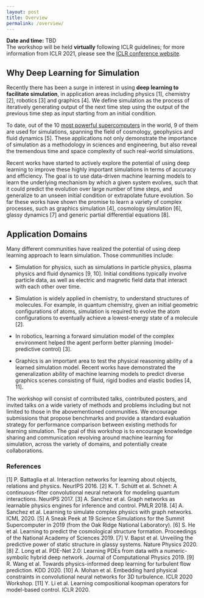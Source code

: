 ```yaml
---
layout: post
title: Overview
permalink: /overview/
---
```


**Date and time:** TBD <br>
The workshop will be held **virtually** following ICLR guidelines; for more information from ICLR 2021, please see the [ICLR conference website](https://iclr.cc/Conferences/2021).

## Why Deep Learning for Simulation <br>
Recently there has been a surge in interest in using **deep learning to facilitate simulation**, in application areas including physics [1], chemistry [2], robotics [3] and graphics [4].
We define simulation as the process of iteratively generating output of the next time step using the output of the previous time step as input starting from an initial condition.

To date, out of the 10 [most powerful supercomputers](https://www.olcf.ornl.gov/2019/01/17/a-sneak-peek-at-19-science-simulations-for-the-summit-supercomputer-in-2019/) in the world, 9 of them are used for simulations, spanning the field of cosmology, geophysics and fluid dynamics [5].
These applications not only demonstrate the importance of simulation as a methodology in sciences and engineering, but also reveal the tremendous time and space complexity of such real-world simulations.

Recent works have started to actively explore the potential of using deep learning to improve these highly important simulations in terms of accuracy and efficiency.
The goal is to use data-driven machine learning models to learn the underlying mechanism by which a given system evolves, such that it could predict the evolution over large number of time steps, and generalize to an unseen initial condition or extrapolate future evolution. 
So far these works have shown the promise to learn a variety of complex processes, such as graphics simulation [4], cosmology simulation [6], glassy dynamics [7] and generic partial differential equations [8]. 

## Application Domains <br>

Many different communities have realized the potential of using deep learning approach to learn simulation. Those communities include:
- Simulation for physics, such as simulations in particle physics, plasma physics and fluid dynamics [9, 10]. Initial conditions typically involve particle data, as well as electric and magnetic field data that interact with each other over time.
    
- Simulation is widely applied in chemistry, to understand structures of molecules. 
    For example, in quantum chemistry, given an initial geometric configurations of atoms, simulation is required to evolve the atom configurations to eventually achieve a lowest-energy state of a molecule [2].
    
- In robotics, learning a forward simulation model of the complex environment helped the agent perform better planning (model-predictive control) [3].
    
- Graphics is an important area to test the physical reasoning ability of a learned simulation model. Recent works have demonstrated the generalization ability of machine learning models to predict diverse graphics scenes consisting of fluid, rigid bodies and elastic bodies [4, 11].


The workshop will consist of contributed talks, contributed posters, and invited talks on a wide variety of methods and problems including but not limited to those in the abovementioned communities.
We encourage submissions that propose benchmarks and provide a standard evaluation strategy for performance comparison between existing methods for learning simulation.
The goal of this workshop is to encourage knowledge sharing and communication revolving around machine learning for simulation, across the variety of domains, and potentially create collaborations.

### References
[1] P. Battaglia et al. Interaction networks for learning about objects, relations and physics. NeurIPS 2016.
[2] K. T. Schütt et al. Schnet: A continuous-filter convolutional neural network for modeling quantum interactions. NeurIPS 2017.
[3] A. Sanchez et al. Graph networks as learnable physics engines for inference and control. PMLR 2018.
[4] A. Sanchez et al. Learning to simulate complex physics with graph networks. ICML 2020.
[5] A Sneak Peek at 19 Science Simulations for the Summit Supercomputer in 2019 (from the Oak Ridge National Laboratory). 
[6] S. He et al. Learning to predict the cosmological structure formation. Proceedings of the National Academy of Sciences 2019.
[7] V. Bapst et al. Unveiling the predictive power of static structure in glassy systems. Nature Physics 2020.
[8] Z. Long et al. PDE-Net 2.0: Learning PDEs from data with a numeric-symbolic hybrid deep network. Journal of Computational Physics 2019.
[9] R. Wang et al. Towards physics-informed deep learning for turbulent flow prediction. KDD 2020.
[10] A. Mohan et al. Embedding hard physical constraints in convolutional neural networks for 3D turbulence. ICLR 2020 Workshop.
[11] Y. Li et al. Learning compositional koopman operators for model-based control. ICLR 2020.

